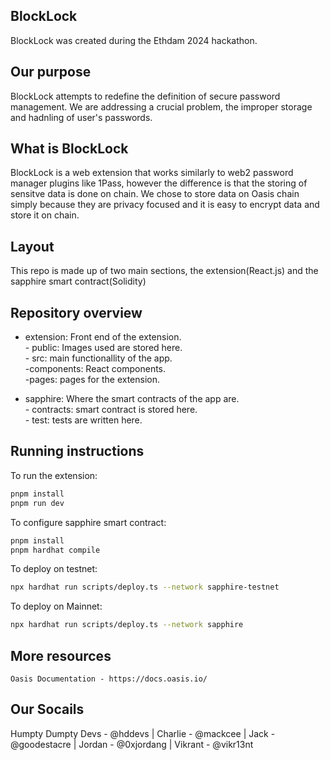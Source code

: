 ## BlockLock
BlockLock was created during the Ethdam 2024 hackathon.


## Our purpose
BlockLock attempts to redefine the definition of secure password management. We are addressing a crucial problem, the improper storage and hadnling of user's passwords.

## What is BlockLock
BlockLock is a web extension that works similarly to web2 password manager plugins like 1Pass, however the difference is that the storing of sensitve data is done on chain.
We chose to store data on Oasis chain simply because they are privacy focused and it is easy to encrypt data and store it on chain.


## Layout
This repo is made up of two main sections, the extension(React.js) and the sapphire smart contract(Solidity)


## Repository overview

- extension: Front end of the extension.   
      - public: Images used are stored here.   
      - src: main functionallity of the app.     
          -components: React components.   
          -pages: pages for the extension.
    
- sapphire: Where the smart contracts of the app are.   
      - contracts: smart contract is stored here.   
      - test: tests are written here.   

## Running instructions

To run the extension:
```bash
pnpm install
pnpm run dev

```
To configure sapphire smart contract:

```bash
pnpm install
pnpm hardhat compile
```

To deploy on testnet:
```bash
npx hardhat run scripts/deploy.ts --network sapphire-testnet
```
To deploy on Mainnet:
```bash
npx hardhat run scripts/deploy.ts --network sapphire
```

## More resources
```
Oasis Documentation - https://docs.oasis.io/
```

## Our Socails
Humpty Dumpty Devs - @hddevs | Charlie - @mackcee | Jack - @goodestacre | Jordan - @0xjordang | Vikrant - @vikr13nt









